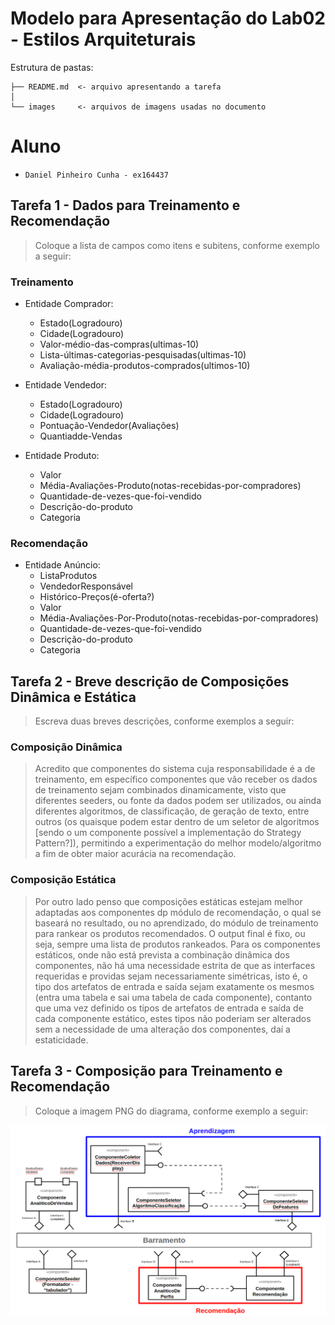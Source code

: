 # Modelo para Apresentação do Lab02 - Estilos Arquiteturais

Estrutura de pastas:

~~~
├── README.md  <- arquivo apresentando a tarefa
│
└── images     <- arquivos de imagens usadas no documento
~~~

# Aluno
* `Daniel Pinheiro Cunha - ex164437`

## Tarefa 1 - Dados para Treinamento e Recomendação

> Coloque a lista de campos como itens e subitens, conforme exemplo a seguir:
>
### Treinamento
* Entidade Comprador:
	* Estado(Logradouro)
	* Cidade(Logradouro)
	* Valor-médio-das-compras(ultimas-10)
	* Lista-últimas-categorias-pesquisadas(ultimas-10)
	* Avaliação-média-produtos-comprados(ultimos-10)
 
* Entidade Vendedor:
	* Estado(Logradouro)
	* Cidade(Logradouro)
	* Pontuação-Vendedor(Avaliações)
	* Quantiadde-Vendas
 
* Entidade Produto:
	* Valor
	* Média-Avaliações-Produto(notas-recebidas-por-compradores)
	* Quantidade-de-vezes-que-foi-vendido
	* Descrição-do-produto
	* Categoria

### Recomendação
* Entidade Anúncio:
	* ListaProdutos
	* VendedorResponsável
	* Histórico-Preços(é-oferta?)
	* Valor
	* Média-Avaliações-Por-Produto(notas-recebidas-por-compradores)
	* Quantidade-de-vezes-que-foi-vendido
	* Descrição-do-produto
	* Categoria

## Tarefa 2 - Breve descrição de Composições Dinâmica e Estática

> Escreva duas breves descrições, conforme exemplos a seguir:
>
### Composição Dinâmica
> Acredito que componentes do sistema cuja responsabilidade é a de treinamento, em específico componentes que vão receber os dados de treinamento sejam combinados dinamicamente, visto que diferentes seeders, ou fonte da dados podem ser utilizados, ou ainda diferentes algoritmos, de classificação, de geração de texto, entre outros (os quaisque podem estar dentro de um seletor de algoritmos [sendo o um componente possível a implementação do Strategy Pattern?]), permitindo a experimentação do melhor modelo/algoritmo a fim de obter maior acurácia na recomendação.

### Composição Estática
> Por outro lado penso que composições estáticas estejam melhor adaptadas aos componentes dp módulo de recomendação, o qual se baseará no resultado, ou no aprendizado, do módulo de treinamento para rankear os produtos recomendados. O output final é fixo, ou seja, sempre uma lista de produtos rankeados.
Para os componentes estáticos, onde não está prevista a combinação dinâmica dos componentes, não há uma necessidade estrita de que as interfaces requeridas e providas sejam necessariamente simétricas, isto é, o tipo dos artefatos de entrada e saída sejam exatamente os mesmos (entra uma tabela e sai uma tabela de cada componente), contanto que uma vez definido os tipos de artefatos de entrada e saída de cada componente estático, estes tipos não poderiam ser alterados sem a necessidade de uma alteração dos componentes, daí a estaticidade.

## Tarefa 3 - Composição para Treinamento e Recomendação

> Coloque a imagem PNG do diagrama, conforme exemplo a seguir:
>
![Diagrama Compsicao Treinamento-Recomendacao](images/Screenshot-01.png)
